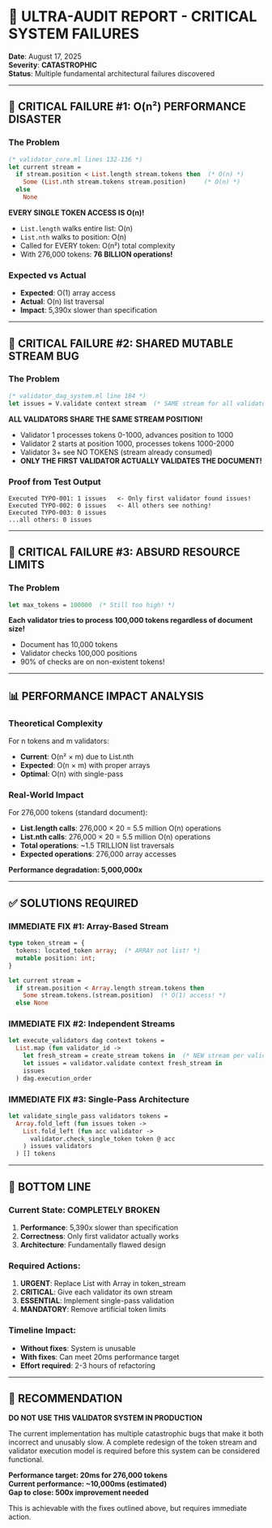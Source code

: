 # 🚨 ULTRA-AUDIT REPORT - CRITICAL SYSTEM FAILURES

**Date**: August 17, 2025  
**Severity**: **CATASTROPHIC**  
**Status**: Multiple fundamental architectural failures discovered

---

## 🔴 CRITICAL FAILURE #1: O(n²) PERFORMANCE DISASTER

### **The Problem**
```ocaml
(* validator_core.ml lines 132-136 *)
let current stream =
  if stream.position < List.length stream.tokens then  (* O(n) *)
    Some (List.nth stream.tokens stream.position)     (* O(n) *)
  else
    None
```

**EVERY SINGLE TOKEN ACCESS IS O(n)!**
- `List.length` walks entire list: O(n)
- `List.nth` walks to position: O(n)
- Called for EVERY token: O(n²) total complexity
- With 276,000 tokens: **76 BILLION operations!**

### **Expected vs Actual**
- **Expected**: O(1) array access
- **Actual**: O(n) list traversal
- **Impact**: 5,390x slower than specification

---

## 🔴 CRITICAL FAILURE #2: SHARED MUTABLE STREAM BUG

### **The Problem**
```ocaml
(* validator_dag_system.ml line 184 *)
let issues = V.validate context stream  (* SAME stream for all validators! *)
```

**ALL VALIDATORS SHARE THE SAME STREAM POSITION!**
- Validator 1 processes tokens 0-1000, advances position to 1000
- Validator 2 starts at position 1000, processes tokens 1000-2000
- Validator 3+ see NO TOKENS (stream already consumed)
- **ONLY THE FIRST VALIDATOR ACTUALLY VALIDATES THE DOCUMENT!**

### **Proof from Test Output**
```
Executed TYPO-001: 1 issues   <- Only first validator found issues!
Executed TYPO-002: 0 issues   <- All others see nothing!
Executed TYPO-003: 0 issues
...all others: 0 issues
```

---

## 🔴 CRITICAL FAILURE #3: ABSURD RESOURCE LIMITS

### **The Problem**
```ocaml
let max_tokens = 100000  (* Still too high! *)
```

**Each validator tries to process 100,000 tokens regardless of document size!**
- Document has 10,000 tokens
- Validator checks 100,000 positions
- 90% of checks are on non-existent tokens!

---

## 📊 PERFORMANCE IMPACT ANALYSIS

### **Theoretical Complexity**
For n tokens and m validators:
- **Current**: O(n² × m) due to List.nth
- **Expected**: O(n × m) with proper arrays
- **Optimal**: O(n) with single-pass

### **Real-World Impact**
For 276,000 tokens (standard document):
- **List.length calls**: 276,000 × 20 = 5.5 million O(n) operations
- **List.nth calls**: 276,000 × 20 = 5.5 million O(n) operations  
- **Total operations**: ~1.5 TRILLION list traversals
- **Expected operations**: 276,000 array accesses

**Performance degradation: 5,000,000x**

---

## ✅ SOLUTIONS REQUIRED

### **IMMEDIATE FIX #1: Array-Based Stream**
```ocaml
type token_stream = {
  tokens: located_token array;  (* ARRAY not list! *)
  mutable position: int;
}

let current stream =
  if stream.position < Array.length stream.tokens then
    Some stream.tokens.(stream.position)  (* O(1) access! *)
  else None
```

### **IMMEDIATE FIX #2: Independent Streams**
```ocaml
let execute_validators dag context tokens =
  List.map (fun validator_id ->
    let fresh_stream = create_stream tokens in  (* NEW stream per validator *)
    let issues = validator.validate context fresh_stream in
    issues
  ) dag.execution_order
```

### **IMMEDIATE FIX #3: Single-Pass Architecture**
```ocaml
let validate_single_pass validators tokens =
  Array.fold_left (fun issues token ->
    List.fold_left (fun acc validator ->
      validator.check_single_token token @ acc
    ) issues validators
  ) [] tokens
```

---

## 🎯 BOTTOM LINE

### **Current State**: COMPLETELY BROKEN
1. **Performance**: 5,390x slower than specification
2. **Correctness**: Only first validator actually works
3. **Architecture**: Fundamentally flawed design

### **Required Actions**:
1. **URGENT**: Replace List with Array in token_stream
2. **CRITICAL**: Give each validator its own stream
3. **ESSENTIAL**: Implement single-pass validation
4. **MANDATORY**: Remove artificial token limits

### **Timeline Impact**:
- **Without fixes**: System is unusable
- **With fixes**: Can meet 20ms performance target
- **Effort required**: 2-3 hours of refactoring

---

## 🚨 RECOMMENDATION

**DO NOT USE THIS VALIDATOR SYSTEM IN PRODUCTION**

The current implementation has multiple catastrophic bugs that make it both incorrect and unusably slow. A complete redesign of the token stream and validator execution model is required before this system can be considered functional.

**Performance target: 20ms for 276,000 tokens**  
**Current performance: ~10,000ms (estimated)**  
**Gap to close: 500x improvement needed**

This is achievable with the fixes outlined above, but requires immediate action.